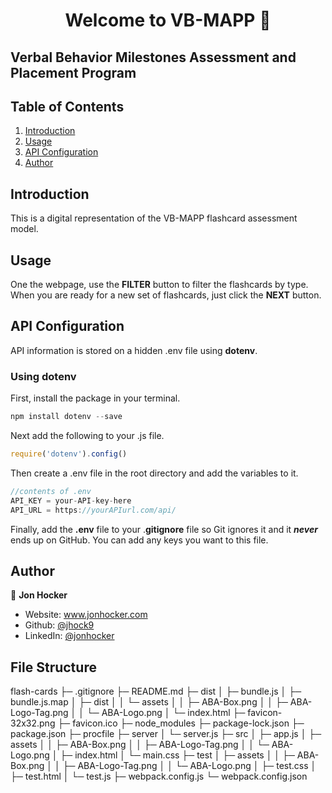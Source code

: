 <h1 align="center">Welcome to VB-MAPP 👋</h1>

<h2 align'"center">Verbal Behavior Milestones Assessment and Placement Program </h2>


## Table of Contents
1. [Introduction](#introduction)
2. [Usage](#usage)
3. [API Configuration](#api-configuration)
4. [Author](#author)


## Introduction
This is a digital representation of the VB-MAPP flashcard assessment model.


## Usage
One the webpage, use the **FILTER** button to filter the flashcards by type. When you are ready for a new set of flashcards, just click the **NEXT** button.


## API Configuration

API information is stored on a hidden .env file using **dotenv**.

### Using dotenv
First, install the package in your terminal.

```js
npm install dotenv --save
```

Next add the following to your .js file.

```js
require('dotenv').config()
```

Then create a .env file in the root directory and add the variables to it.

```js
//contents of .env
API_KEY = your-API-key-here
API_URL = https://yourAPIurl.com/api/
```

Finally, add the **.env** file to your .**gitignore** file so Git ignores it and it ***never*** ends up on GitHub. You can add any keys you want to this file.


## Author

👤 **Jon Hocker**

* Website: www.jonhocker.com
* Github: [@jhock9](https://github.com/jhock9)
* LinkedIn: [@jonhocker](https://linkedin.com/in/jonhocker)

## File Structure
flash-cards
├─ .gitignore
├─ README.md
├─ dist
│  ├─ bundle.js
│  ├─ bundle.js.map
│  ├─ dist
│  │  └─ assets
│  │     ├─ ABA-Box.png
│  │     ├─ ABA-Logo-Tag.png
│  │     └─ ABA-Logo.png
│  └─ index.html
├─ favicon-32x32.png
├─ favicon.ico
├─ node_modules
├─ package-lock.json
├─ package.json
├─ procfile
├─ server
│  └─ server.js
├─ src
│  ├─ app.js
│  ├─ assets
│  │  ├─ ABA-Box.png
│  │  ├─ ABA-Logo-Tag.png
│  │  └─ ABA-Logo.png
│  ├─ index.html
│  └─ main.css
├─ test
│  ├─ assets
│  │  ├─ ABA-Box.png
│  │  ├─ ABA-Logo-Tag.png
│  │  └─ ABA-Logo.png
│  ├─ test.css
│  ├─ test.html
│  └─ test.js
├─ webpack.config.js
└─ webpack.config.json